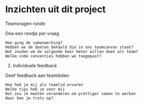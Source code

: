 # Inzichten uit dit project
Teamvragen ronde

Doe een rondje per vraag

    Hoe ging de samenwerking?
    Hebben we de doelen behaald die in ons teamcanvas staat?
    Wat zouden we de volgende keer beter willen doen als team?
    Welke code conventies hebben we toegepast?

2. Individuele feedback

Geef feedback aan teamleden

    Hoe heb je mij als teamlid ervaren
    Welke tips heb je voor mij
    Wat zou ik moeten veranderen om prettiger samen te werken
    Waar ben je trots op?
